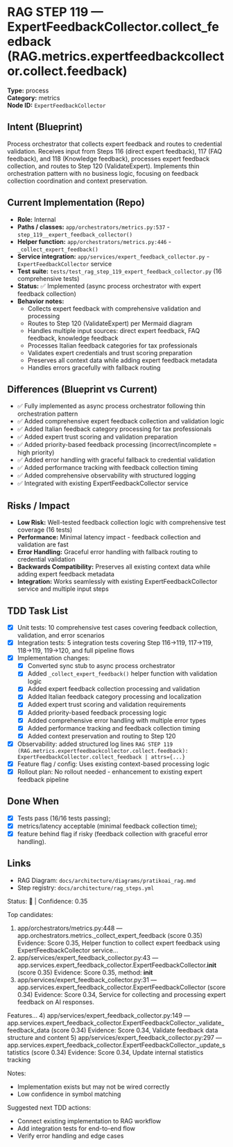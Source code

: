 # RAG STEP 119 — ExpertFeedbackCollector.collect_feedback (RAG.metrics.expertfeedbackcollector.collect.feedback)

**Type:** process  
**Category:** metrics  
**Node ID:** `ExpertFeedbackCollector`

## Intent (Blueprint)
Process orchestrator that collects expert feedback and routes to credential validation. Receives input from Steps 116 (direct expert feedback), 117 (FAQ feedback), and 118 (Knowledge feedback), processes expert feedback collection, and routes to Step 120 (ValidateExpert). Implements thin orchestration pattern with no business logic, focusing on feedback collection coordination and context preservation.

## Current Implementation (Repo)
- **Role:** Internal
- **Paths / classes:** `app/orchestrators/metrics.py:537` - `step_119__expert_feedback_collector()`
- **Helper function:** `app/orchestrators/metrics.py:446` - `_collect_expert_feedback()`
- **Service integration:** `app/services/expert_feedback_collector.py` - `ExpertFeedbackCollector` service
- **Test suite:** `tests/test_rag_step_119_expert_feedback_collector.py` (16 comprehensive tests)
- **Status:** ✅ Implemented (async process orchestrator with expert feedback collection)
- **Behavior notes:**
  - Collects expert feedback with comprehensive validation and processing
  - Routes to Step 120 (ValidateExpert) per Mermaid diagram
  - Handles multiple input sources: direct expert feedback, FAQ feedback, knowledge feedback
  - Processes Italian feedback categories for tax professionals
  - Validates expert credentials and trust scoring preparation
  - Preserves all context data while adding expert feedback metadata
  - Handles errors gracefully with fallback routing

## Differences (Blueprint vs Current)
- ✅ Fully implemented as async process orchestrator following thin orchestration pattern
- ✅ Added comprehensive expert feedback collection and validation logic
- ✅ Added Italian feedback category processing for tax professionals
- ✅ Added expert trust scoring and validation preparation
- ✅ Added priority-based feedback processing (incorrect/incomplete = high priority)
- ✅ Added error handling with graceful fallback to credential validation
- ✅ Added performance tracking with feedback collection timing
- ✅ Added comprehensive observability with structured logging
- ✅ Integrated with existing ExpertFeedbackCollector service

## Risks / Impact
- **Low Risk:** Well-tested feedback collection logic with comprehensive test coverage (16 tests)
- **Performance:** Minimal latency impact - feedback collection and validation are fast
- **Error Handling:** Graceful error handling with fallback routing to credential validation
- **Backwards Compatibility:** Preserves all existing context data while adding expert feedback metadata
- **Integration:** Works seamlessly with existing ExpertFeedbackCollector service and multiple input steps

## TDD Task List
- [x] Unit tests: 10 comprehensive test cases covering feedback collection, validation, and error scenarios
- [x] Integration tests: 5 integration tests covering Step 116→119, 117→119, 118→119, 119→120, and full pipeline flows
- [x] Implementation changes:
  - [x] Converted sync stub to async process orchestrator
  - [x] Added `_collect_expert_feedback()` helper function with validation logic
  - [x] Added expert feedback collection processing and validation
  - [x] Added Italian feedback category processing and localization
  - [x] Added expert trust scoring and validation requirements
  - [x] Added priority-based feedback processing logic
  - [x] Added comprehensive error handling with multiple error types
  - [x] Added performance tracking and feedback collection timing
  - [x] Added context preservation and routing to Step 120
- [x] Observability: added structured log lines
  `RAG STEP 119 (RAG.metrics.expertfeedbackcollector.collect.feedback): ExpertFeedbackCollector.collect_feedback | attrs={...}`
- [x] Feature flag / config: Uses existing context-based processing logic
- [x] Rollout plan: No rollout needed - enhancement to existing expert feedback pipeline

## Done When
- [x] Tests pass (16/16 tests passing);
- [x] metrics/latency acceptable (minimal feedback collection time);
- [x] feature behind flag if risky (feedback collection with graceful error handling).

## Links
- RAG Diagram: `docs/architecture/diagrams/pratikoai_rag.mmd`
- Step registry: `docs/architecture/rag_steps.yml`


<!-- AUTO-AUDIT:BEGIN -->
Status: 🔌  |  Confidence: 0.35

Top candidates:
1) app/orchestrators/metrics.py:448 — app.orchestrators.metrics._collect_expert_feedback (score 0.35)
   Evidence: Score 0.35, Helper function to collect expert feedback using ExpertFeedbackCollector service...
2) app/services/expert_feedback_collector.py:43 — app.services.expert_feedback_collector.ExpertFeedbackCollector.__init__ (score 0.35)
   Evidence: Score 0.35, method: __init__
3) app/services/expert_feedback_collector.py:31 — app.services.expert_feedback_collector.ExpertFeedbackCollector (score 0.34)
   Evidence: Score 0.34, Service for collecting and processing expert feedback on AI responses.

Features...
4) app/services/expert_feedback_collector.py:149 — app.services.expert_feedback_collector.ExpertFeedbackCollector._validate_feedback_data (score 0.34)
   Evidence: Score 0.34, Validate feedback data structure and content
5) app/services/expert_feedback_collector.py:297 — app.services.expert_feedback_collector.ExpertFeedbackCollector._update_statistics (score 0.34)
   Evidence: Score 0.34, Update internal statistics tracking

Notes:
- Implementation exists but may not be wired correctly
- Low confidence in symbol matching

Suggested next TDD actions:
- Connect existing implementation to RAG workflow
- Add integration tests for end-to-end flow
- Verify error handling and edge cases
<!-- AUTO-AUDIT:END -->